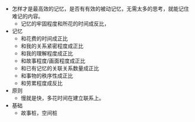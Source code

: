 - 怎样才是最高效的记忆，是否有有效的被动记忆，无需太多的思考，就能记住难记的内容。
	- 记忆的牢固程度和所花的时间成反比，
- 记忆
	- 和花费的时间成正比
	- 和我的关系紧密程度成正比
	- 和我的理解程度成正比
	- 和故事程度/画面程度成正比
	- 和已有记忆的关联关系数量成正比
	- 和事物的秩序性成正比
	- 和劳累程度成反比
- 原则
	- 慢就是快，多花时间在建立联系上。
- 基础
	- 故事桩，空间桩